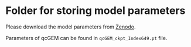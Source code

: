 # Folder for storing model parameters

Please download the model parameters from [Zenodo](https://doi.org/10.5281/zenodo.17364257).

Parameters of qcGEM can be found in `qcGEM_ckpt_Index649.pt` file.

<!-- Please make sure the parameters are stored in the `model` folder (i.e. `model/SPIRED-Fitness.pth` and `model/SPIRED-Stab.pth`). -->